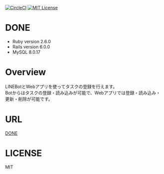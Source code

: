 [![CircleCI](https://circleci.com/gh/tmrekk121/DONE/tree/master.svg?style=svg)](https://circleci.com/gh/tmrekk121/DONE/tree/master)
[![MIT License](http://img.shields.io/badge/license-MIT-blue.svg?style=flat)](https://github.com/tmrekk121/DONE/blob/master/LICENSE.txt)

# DONE
* Ruby version 
2.6.0
* Rails version
6.0.0
* MySQL
8.0.17

# Overview
LINEBotとWebアプリを使ってタスクの登録を行えます。  
Botからはタスクの登録・読み込みが可能で、Webアプリでは登録・読み込み・更新・削除が可能です。

# URL
[DONE](https://tmrekk121-done.herokuapp.com)

# LICENSE
MIT